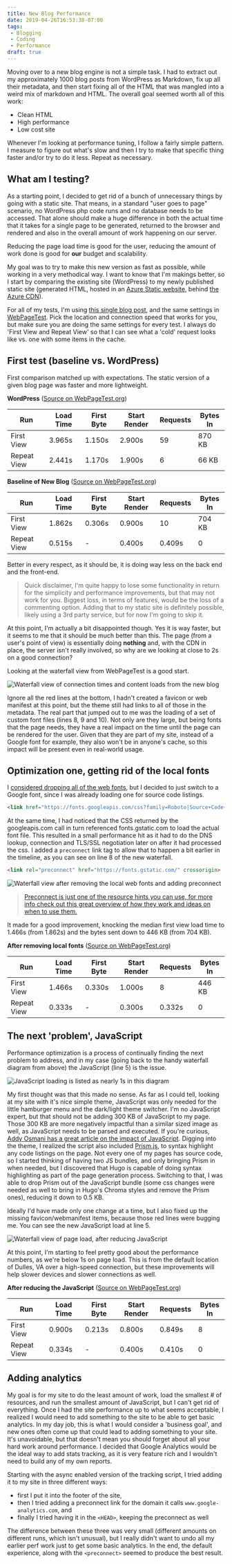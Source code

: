 ```yaml
---
title: New Blog Performance
date: 2019-04-26T16:53:38-07:00
tags:
 - Blogging
 - Coding
 - Performance
draft: true
---
```

Moving over to a new blog engine is not a simple task. I had to extract out my approximately 1000 blog posts from WordPress as Markdown, fix up all their metadata, and then start fixing all of the HTML that was mangled into a weird mix of markdown and HTML. The overall goal seemed worth all of this work:

* Clean HTML
* High performance
* Low cost site

Whenever I'm looking at performance tuning, I follow a fairly simple pattern. I measure to figure out what's slow and then I try to make that specific thing faster and/or try to do it less. Repeat as necessary.

## What am I testing?

As a starting point, I decided to get rid of a bunch of unnecessary things by going with a static site. That means, in a standard "user goes to page" scenario, no WordPress php code runs and no database needs to be accessed. That alone should make a huge difference in both the actual time that it takes for a single page to be generated, returned to the browser and rendered and also in the overall amount of work happening on our server.

Reducing the page load time is good for the user, reducing the amount of work done is good for **our** budget and scalability.

My goal was to try to make this new version as fast as possible, while working in a very methodical way. I want to know that I'm makings better, so I start by comparing the existing site (WordPress) to my newly published static site (generated HTML, hosted in an [Azure Static website](https://docs.microsoft.com/azure/storage/blobs/storage-blob-static-website), behind [the Azure CDN](https://docs.microsoft.com/azure/cdn/)).

For all of my tests, I'm using [this single blog post](/blog/content-taxonomy-musings/), and the same settings in [WebPageTest](https://webpagetest.org). Pick the location and connection speed that works for you, but make sure you are doing the same settings for every test. I always do 'First View and Repeat View' so that I can see what a 'cold' request looks like vs. one with some items in the cache.

## First test (baseline vs. WordPress)

First comparison matched up with expectations. The static version of a given blog page was faster and more lightweight.

**WordPress** ([Source on WebPageTest.org](http://webpagetest.org/result/190331_P4_dd017126d3a5df3c7382a70bf60e3188/))

|Run | Load Time | First Byte | Start Render | Requests | Bytes In|
|----|-----------|------------|--------------|----------|---------|
|First View | 3.965s | 1.150s | 2.900s | 59 | 870 KB|
|Repeat View | 2.441s | 1.170s | 1.900s | 6 | 66 KB|

**Baseline of New Blog** ([Source on WebPageTest.org](http://webpagetest.org/result/190331_4N_591e3f9ef7dc99a75c2238acb415fa00/))

|Run | Load Time | First Byte | Start Render | Requests | Bytes In|
|----|-----------|------------|--------------|----------|---------|
|First View | 1.862s | 0.306s | 0.900s | 10 | 704 KB
|Repeat View | 0.515s | - | 0.400s | 0.409s | 0 | 0 KB

Better in every respect, as it should be, it is doing way less on the back end and the front-end.

> Quick disclaimer, I'm quite happy to lose some functionality in return for the simplicity and performance improvements, but that may not work for you. Biggest loss, in terms of features, would be the loss of a commenting option. Adding that to my static site is definitely possible, likely using a 3rd party service, but for now I'm going to skip it.

At this point, I'm actually a bit disappointed though. Yes it is way faster, but it seems to me that it should be much better than this. The page (from a user's point of view) is essentially doing **nothing** and, with the CDN in place, the server isn't really involved, so why are we looking at close to 2s on a good connection?

Looking at the waterfall view from WebPageTest is a good start.

![Waterfall view of connection times and content loads from the new blog](../../static/images/performance/Baseline_New_Waterfall.png)

Ignore all the red lines at the bottom, I hadn't created a favicon or web manifest at this point, but the theme still had links to all of those in the metadata. The real part that jumped out to me was the loading of a set of custom font files (lines 8, 9 and 10). Not only are they large, but being fonts that the page needs, they have a real impact on the time until the page can be rendered for the user. Given that they are part of my site, instead of a Google font for example, they also won't be in anyone's cache, so this impact will be present even in real-world usage.

## Optimization one, getting rid of the local fonts

I [considered dropping all of the web fonts](https://responsivedesign.is/articles/should-i-use-system-fonts-or-web-fonts/#going-back-to-basics), but I decided to just switch to a Google font, since I was already loading one for source code listings.

```html
<link href="https://fonts.googleapis.com/css?family=Roboto|Source+Code+Pro" rel="stylesheet">
```

At the same time, I had noticed that the CSS returned by the googleapis.com call in turn referenced fonts.gstatic.com to load the actual font file. This resulted in a small performance hit as it had to do the DNS lookup, connection and TLS/SSL negotiation later on after it had processed the css. I added a `preconnect` link tag to allow that to happen a bit earlier in the timeline, as you can see on line 8 of the new waterfall.

```html
<link rel="preconnect" href="https://fonts.gstatic.com/" crossorigin>
```

![Waterfall view after removing the local web fonts and adding preconnect](../../static/images/performance/AfterRemovingFonts_Waterfall.png)

>[Preconnect is just one of the resource hints you can use, for more info check out this great overview of how they work and ideas on when to use them.](https://www.keycdn.com/blog/resource-hints)

It made for a good improvement, knocking the median first view load time to 1.466s (from 1.862s) and the bytes sent down to 446 KB (from 704 KB).

**After removing local fonts** ([Source on WebPageTest.org](http://webpagetest.org/result/190331_4N_591e3f9ef7dc99a75c2238acb415fa00/))

|Run | Load Time | First Byte | Start Render | Requests | Bytes In|
|----|-----------|------------|--------------|----------|---------|
|First View | 1.466s | 0.330s | 1.000s | 8 | 446 KB |
|Repeat View | 0.333s | - | 0.300s | 0.332s | 0 | 0 KB |

## The next 'problem', JavaScript

Performance optimization is a process of continually finding the next problem to address, and in my case (going back to the handy waterfall diagram from above) the JavaScript (line 5) is the issue.

![JavaScript loading is listed as nearly 1s in this diagram](../../static/images/performance/JavaScript_Waterfall.png)

My first thought was that this made no sense. As far as I could tell, looking at my site with it's nice simple theme, JavaScript was only needed for the little hamburger menu and the dark/light theme switcher. I'm no JavaScript expert, but that should not be adding 300 KB of JavaScript to my page. Those 300 KB are more negatively impactful than a similar sized image as well, as JavaScript needs to be parsed and executed. If you're curious, [Addy Osmani has a great article on the impact of JavaScript](https://medium.com/@addyosmani/the-cost-of-javascript-in-2018-7d8950fbb5d4). Digging into the theme, I realized the script also included [Prism.js](https://prismjs.com/), to syntax highlight any code listings on the page. Not every one of my pages has source code, so I started thinking of having two JS bundles, and only bringing Prism in when needed, but I discovered that Hugo is capable of doing syntax highlighting as part of the page generation process. Switching to that, I was able to drop Prism out of the JavaScript bundle (some css changes were needed as well to bring in Hugo's Chroma styles and remove the Prism ones), reducing it down to 0.5 KB.

Ideally I'd have made only one change at a time, but I also fixed up the missing favicon/webmanifest items, because those red lines were bugging me. You can see the new JavaScript load at line 5.

![Waterfall view of page load, after reducing JavaScript](../../static/images/performance/SmallJavaScript_Waterfall.png)

At this point, I'm starting to feel pretty good about the performance numbers, as we're below 1s on page load. This is from the default location of Dulles, VA over a high-speed connection, but these improvements will help slower devices and slower connections as well.

**After reducing the JavaScript** ([Source on WebPageTest.org](http://webpagetest.org/result/190417_FS_617e5fb90a4c42c36f48c3e5fe0980f4/))

|Run | Load Time | First Byte | Start Render | Requests | Bytes In|
|----|-----------|------------|--------------|----------|---------|
|First View | 0.900s | 0.213s | 0.800s | 0.849s | 8 | 119 KB |
|Repeat View | 0.334s | - | 0.400s | 0.410s | 0 | 0 KB |

## Adding analytics

My goal is for my site to do the least amount of work, load the smallest # of resources, and run the smallest amount of JavaScript, but I can't get rid of everything. Once I had the site performance up to what seems acceptable, I realized I would need to add something to the site to be able to get basic analytics. In my day job, this is what I would consider a 'business goal', and new ones often come up that could lead to adding something to your site. It's unavoidable, but that doesn't mean you should forget about all your hard work around performance. I decided that Google Analytics would be the ideal way to add stats tracking, as it is very feature rich and I wouldn't need to build any of my own reports.

Starting with the async enabled version of the tracking script, I tried adding it to my site in three different ways:

* first I put it into the footer of the site,
* then I tried adding a preconnect link for the domain it calls `www.google-analytics.com`, and
* finally I tried having it in the `<HEAD>`, keeping the preconnect as well

The difference between these three was very small (different amounts on different runs, which isn't unusual), but I really didn't want to undo all my earlier perf work just to get some basic analytics. In the end, the default experience, along with the `<preconnect>` seemed to produce the best result.

